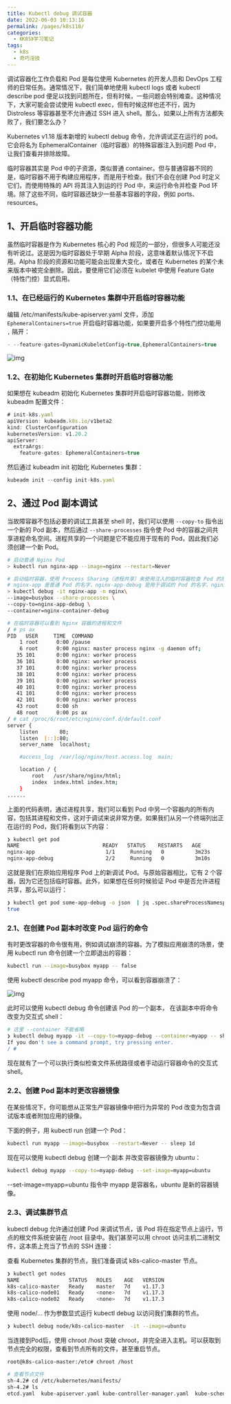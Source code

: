 ```yaml
---
title: Kubectl debug 调试容器
date: 2022-06-03 10:13:16
permalink: /pages/k8s118/
categories:
  - 《K8S》学习笔记
tags:
  - k8s
  - 奇巧淫技
---
```




调试容器化工作负载和 Pod 是每位使用 Kubernetes 的开发人员和 DevOps 工程师的日常任务。通常情况下，我们简单地使用 kubectl logs 或者 kubectl describe pod 便足以找到问题所在，但有时候，一些问题会特别难查。这种情况下，大家可能会尝试使用 kubectl exec，但有时候这样也还不行，因为 Distroless 等容器甚至不允许通过 SSH 进入 shell。那么，如果以上所有方法都失败了，我们要怎么办？



Kubernetes v1.18 版本新增的 kubectl debug 命令，允许调试正在运行的 pod。它会将名为 EphemeralContainer（临时容器）的特殊容器注入到问题 Pod 中，让我们查看并排除故障。

临时容器其实是 Pod 中的子资源，类似普通 container。但与普通容器不同的是，临时容器不用于构建应用程序，而是用于检查。我们不会在创建 Pod 时定义它们，而使用特殊的 API 将其注入到运的行 Pod 中，来运行命令并检查 Pod 环境。除了这些不同，临时容器还缺少一些基本容器的字段，例如 ports、resources。

## 1、**开启临时容器功能**

虽然临时容器是作为 Kubernetes 核心的 Pod 规范的一部分，但很多人可能还没有听说过。这是因为临时容器处于早期 Alpha 阶段，这意味着默认情况下不启用。Alpha 阶段的资源和功能可能会出现重大变化，或者在 Kubernetes 的某个未来版本中被完全删除。因此，要使用它们必须在 kubelet 中使用 Feature Gate（特性门控）显式启用。

### 1.1、**在已经运行的 Kubernetes 集群中开启临时容器功能**

编辑 /etc/manifests/kube-apiserver.yaml 文件，添加 `EphemeralContainers=true` 开启临时容器功能，如果要开启多个特性门控功能用 `,` 隔开：

```javascript
- --feature-gates=DynamicKubeletConfig=true,EphemeralContainers=true
```



![img](https://cdn.jsdelivr.net/gh/lzq70112/images/blog/202205241523019.png)

### 1.2、**在初始化 Kubernetes 集群时开启临时容器功能**

如果想在 kubeadm 初始化 Kubernetes 集群时开启临时容器功能，则修改 kubeadm 配置文件：

```javascript
# init-k8s.yaml 
apiVersion: kubeadm.k8s.io/v1beta2
kind: ClusterConfiguration
kubernetesVersion: v1.20.2
apiServer:
  extraArgs:
    feature-gates: EphemeralContainers=true
```



然后通过 kubeadm init 初始化 Kubernetes 集群：

```javascript
kubeadm init --config init-k8s.yaml 
```



## 2、**通过 Pod 副本调试**

当故障容器不包括必要的调试工具甚至 shell 时，我们可以使用 `--copy-to` 指令出一个新的 Pod 副本，然后通过 `--share-processes` 指令使 Pod 中的容器之间共享进程命名空间。进程共享的一个问题是它不能应用于现有的 Pod，因此我们必须创建一个新 Pod。

```sh
# 启动普通 Nginx Pod
> kubectl run nginx-app --image=nginx --restart=Never

# 启动临时容器，使用 Process Sharing（进程共享）来使用注入的临时容器检查 Pod 的原有容器。
# nginx-app 是普通 Pod 的名字，nginx-app-debug 是用于调试的 Pod 的名字，nginx-container-debug 是用于调试的 Pod 里的容器名，这里可以省略
> kubectl debug -it nginx-app -n nginx\
--image=busybox --share-processes \
--copy-to=nginx-app-debug \
--container=nginx-container-debug

# 在临时容器可以看到 Nginx 容器的进程和文件
/ # ps ax
PID   USER     TIME  COMMAND
    1 root      0:00 /pause
    6 root      0:00 nginx: master process nginx -g daemon off;
   35 101       0:00 nginx: worker process
   36 101       0:00 nginx: worker process
   37 101       0:00 nginx: worker process
   38 101       0:00 nginx: worker process
   39 101       0:00 nginx: worker process
   40 101       0:00 nginx: worker process
   41 101       0:00 nginx: worker process
   42 101       0:00 nginx: worker process
   43 root      0:00 sh
   48 root      0:00 ps ax
/ # cat /proc/6/root/etc/nginx/conf.d/default.conf
server {
    listen       80;
    listen  [::]:80;
    server_name  localhost;

    #access_log  /var/log/nginx/host.access.log  main;

    location / {
        root   /usr/share/nginx/html;
        index  index.html index.htm;
    }
......
```



上面的代码表明，通过进程共享，我们可以看到 Pod 中另一个容器内的所有内容，包括其进程和文件，这对于调试来说非常方便。如果我们从另一个终端列出正在运行的 Pod，我们将看到以下内容：

```sh
❯ kubectl get pod
NAME                           READY   STATUS    RESTARTS   AGE
nginx-app                       1/1     Running   0          3m23s
nginx-app-debug                 2/2     Running   0          3m10s
```



这就是我们在原始应用程序 Pod 上的新调试 Pod。与原始容器相比，它有 2 个容器，因为它还包括临时容器。此外，如果想在任何时候验证 Pod 中是否允许进程共享，那么可以运行：

```sh
❯ kubectl get pod some-app-debug -o json  | jq .spec.shareProcessNamespace
true
```



### 2.1、**在创建 Pod 副本时改变 Pod 运行的命令**

有时更改容器的命令很有用，例如调试崩溃的容器。为了模拟应用崩溃的场景，使用 kubectl run 命令创建一个立即退出的容器：

```sh
kubectl run --image=busybox myapp -- false
```



使用 kubectl describe pod myapp 命令，可以看到容器崩溃了：

![img](https://cdn.jsdelivr.net/gh/lzq70112/images/blog/202205241541626.png)

此时可以使用 kubectl debug 命令创建该 Pod 的一个副本， 在该副本中将命令改变为交互式 shell：

```sh
# 这里 --container 不能省略
❯ kubectl debug myapp -it --copy-to=myapp-debug --container=myapp -- sh
If you don't see a command prompt, try pressing enter.
/ #
```



现在就有了一个可以执行类似检查文件系统路径或者手动运行容器命令的交互式 shell。

### 2.2、创建 Pod 副本时更改容器镜像

在某些情况下，你可能想从正常生产容器镜像中把行为异常的 Pod 改变为包含调试版本或者附加应用的镜像。

下面的例子，用 kubectl run 创建一个 Pod：

```sh
kubectl run myapp --image=busybox --restart=Never -- sleep 1d
```



现在可以使用 kubectl debug 创建一个副本 并改变容器镜像为 ubuntu：

```sh
kubectl debug myapp --copy-to=myapp-debug --set-image=myapp=ubuntu
```



--set-image=myapp=ubuntu 指令中 myapp 是容器名，ubuntu 是新的容器镜像。

### 2.3、**调试集群节点**

kubectl debug 允许通过创建 Pod 来调试节点，该 Pod 将在指定节点上运行，节点的根文件系统安装在 /root 目录中。我们甚至可以用 chroot 访问主机二进制文件，这本质上充当了节点的 SSH 连接：

查看 Kubernetes 集群的节点，我们准备调试 k8s-calico-master 节点。

```sh
❯ kubectl get nodes
NAME                STATUS   ROLES    AGE   VERSION
k8s-calico-master   Ready    master   7d    v1.17.3
k8s-calico-node01   Ready    <none>   7d    v1.17.3
k8s-calico-node02   Ready    <none>   7d    v1.17.3
```



使用 node/... 作为参数显式运行 kubectl debug 以访问我们集群的节点。

```sh
❯ kubectl debug node/k8s-calico-master  -it --image=ubuntu
```



当连接到Pod后，使用 chroot /host 突破 chroot，并完全进入主机。可以获取到节点完全的权限，查看到节点所有的文件，甚至重启节点。

```sh
root@k8s-calico-master:/etc# chroot /host

# 查看节点文件
sh-4.2# cd /etc/kubernetes/manifests/
sh-4.2# ls
etcd.yaml  kube-apiserver.yaml kube-controller-manager.yaml  kube-scheduler.yaml
```